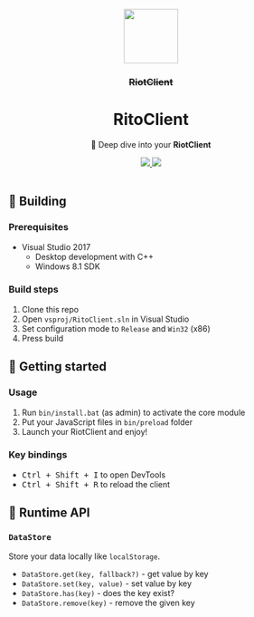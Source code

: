 <br>

<div align="center">
  <img src="https://i.imgur.com/WfGUuSy.png" width="96" height="96" />
  <h3 align="center"><strike>RiotClient</strike></h3>
  <h1 align="center">RitoClient</h1>
  <p align="center">
    🤿 Deep dive into your <strong>RiotClient</strong>
  </p>
  <a href="https://github.com/nomi-san/RitoClient">
    <img src="https://img.shields.io/github/stars/nomi-san/RitoClient.svg?style=for-the-badge&logo=github" />
  </a>
  <a href="https://github.com/nomi-san/RitoClient/blob/main/LICENSE">
    <img src="https://img.shields.io/badge/License-MIT-brightgreen.svg?style=for-the-badge" />
  </a>
</div>

<br>

## 🔨 Building

### Prerequisites

- Visual Studio 2017
  - Desktop development with C++
  - Windows 8.1 SDK

### Build steps

1. Clone this repo
2. Open `vsproj/RitoClient.sln` in Visual Studio
3. Set configuration mode to `Release` and `Win32` (x86)
4. Press build

## 🌟 Getting started

### Usage

1. Run `bin/install.bat` (as admin) to activate the core module
2. Put your JavaScript files in `bin/preload` folder
3. Launch your RiotClient and enjoy!

### Key bindings

- <kbd>Ctrl + Shift + I</kbd> to open DevTools
- <kbd>Ctrl + Shift + R</kbd> to reload the client

## 🚀 Runtime API

### `DataStore`

Store your data locally like `localStorage`.

- `DataStore.get(key, fallback?)` - get value by key
- `DataStore.set(key, value)` - set value by key
- `DataStore.has(key)` - does the key exist?
- `DataStore.remove(key)` - remove the given key
